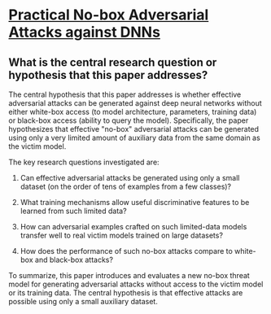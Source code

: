 # [Practical No-box Adversarial Attacks against DNNs](https://arxiv.org/abs/2012.02525v1)

## What is the central research question or hypothesis that this paper addresses?

 The central hypothesis that this paper addresses is whether effective adversarial attacks can be generated against deep neural networks without either white-box access (to model architecture, parameters, training data) or black-box access (ability to query the model). Specifically, the paper hypothesizes that effective "no-box" adversarial attacks can be generated using only a very limited amount of auxiliary data from the same domain as the victim model.

The key research questions investigated are:

1) Can effective adversarial attacks be generated using only a small dataset (on the order of tens of examples from a few classes)? 

2) What training mechanisms allow useful discriminative features to be learned from such limited data?

3) How can adversarial examples crafted on such limited-data models transfer well to real victim models trained on large datasets?

4) How does the performance of such no-box attacks compare to white-box and black-box attacks?

To summarize, this paper introduces and evaluates a new no-box threat model for generating adversarial attacks without access to the victim model or its training data. The central hypothesis is that effective attacks are possible using only a small auxiliary dataset.
